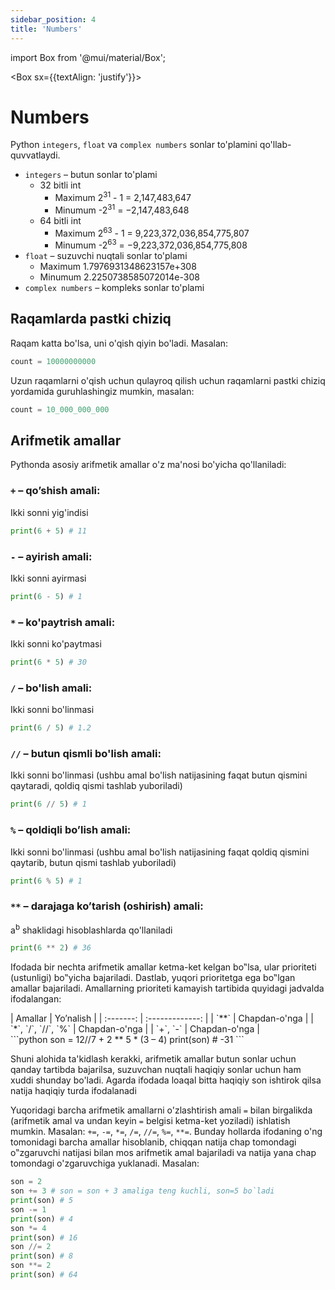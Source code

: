 ```yaml
---
sidebar_position: 4
title: 'Numbers'
---
```


import Box from '@mui/material/Box';

<Box sx={{textAlign: 'justify'}}>

# Numbers
Python `integers`, `float` va `complex numbers` sonlar to'plamini qo'llab-quvvatlaydi.

- `integers` – butun sonlar to'plami
    - 32 bitli int
        - Maximum 2<sup>31</sup> - 1 = 2,147,483,647  
        - Minumum -2<sup>31</sup> = −2,147,483,648
    - 64 bitli int
        -   Maximum 2<sup>63</sup> - 1 = 9,223,372,036,854,775,807
        - Minumum -2<sup>63</sup> = −9,223,372,036,854,775,808
- `float` – suzuvchi nuqtali sonlar to'plami
    - Maximum 1.7976931348623157e+308 
    - Minumum 2.2250738585072014e-308
- `complex numbers` – kompleks sonlar to'plami

## Raqamlarda pastki chiziq
Raqam katta bo'lsa, uni o'qish qiyin bo'ladi. Masalan:
```python
count = 10000000000
```

Uzun raqamlarni o'qish uchun qulayroq qilish uchun raqamlarni pastki chiziq yordamida guruhlashingiz mumkin, masalan:
```python
count = 10_000_000_000
```

## Arifmetik amallar
Pythonda asosiy arifmetik amallar o'z ma'nosi bo'yicha qo'llaniladi:
### `+` – qo’shish amali:
Ikki sonni yig'indisi
```python
print(6 + 5) # 11
```

### `-` – ayirish amali:
Ikki sonni ayirmasi
```python
print(6 - 5) # 1
```

### `*` – ko'paytrish amali:
Ikki sonni ko'paytmasi
```python
print(6 * 5) # 30
```

### `/` – bo'lish amali:
Ikki sonni bo'linmasi
```python
print(6 / 5) # 1.2
```

### `//` – butun qismli bo'lish amali:
Ikki sonni bo'linmasi (ushbu amal bo'lish natijasining faqat butun qismini
qaytaradi, qoldiq qismi tashlab yuboriladi)
```python
print(6 // 5) # 1
```

### `%` – qoldiqli bo’lish amali:
Ikki sonni bo'linmasi (ushbu amal bo'lish natijasining faqat qoldiq qismini
qaytarib, butun qismi tashlab yuboriladi)
```python
print(6 % 5) # 1
```

### `**` – darajaga ko’tarish (oshirish) amali:
a<sup>b</sup> shaklidagi hisoblashlarda qo'llaniladi
```python
print(6 ** 2) # 36
```

Ifodada bir nechta arifmetik amallar ketma-ket kelgan bo‟lsa, ular prioriteti
(ustunligi) bo‟yicha bajariladi. Dastlab, yuqori prioritetga ega bo‟lgan amallar
bajariladi. Amallarning prioriteti kamayish tartibida quyidagi jadvalda ifodalangan:

<div style={{textAlign: 'center'}}>
    | Amallar     | Yo’nalish       | 
    | :-------:   | :-------------: | 
    | `**`          | Chapdan-o'nga   |
    | `*`, `/`, `//`, `%` | Chapdan-o'nga   |
    | `+`, `-`        | Chapdan-o'nga   |
</div>
```python
son = 12//7 + 2 ** 5 * (3 – 4)
print(son) # -31
```

Shuni alohida ta'kidlash kerakki, arifmetik amallar butun sonlar uchun
qanday tartibda bajarilsa, suzuvchan nuqtali haqiqiy sonlar uchun ham xuddi
shunday bo'ladi. Agarda ifodada loaqal bitta haqiqiy son ishtirok qilsa natija
haqiqiy turda ifodalanadi

Yuqoridagi barcha arifmetik amallarni o'zlashtirish amali `=` bilan birgalikda
(arifmetik amal va undan keyin `=` belgisi ketma-ket yoziladi) ishlatish mumkin.
Masalan: `+=`, `-=`, `*=`, `/=`, `//=`, `%=`, `**=`. Bunday hollarda ifodaning o'ng tomonidagi
barcha amallar hisoblanib, chiqqan natija chap tomondagi o‟zgaruvchi natijasi
bilan mos arifmetik amal bajariladi va natija yana chap tomondagi o'zgaruvchiga
yuklanadi. Masalan:
```python
son = 2
son += 3 # son = son + 3 amaliga teng kuchli, son=5 bo`ladi
print(son) # 5
son -= 1
print(son) # 4
son *= 4
print(son) # 16
son //= 2
print(son) # 8
son **= 2
print(son) # 64
```
</Box>